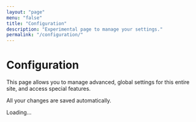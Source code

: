 ```yaml
---
layout: "page"
menu: "false"
title: "Configuration"
description: "Experimental page to manage your settings."
permalink: "/configuration/"
---
```


# Configuration

This page allows you to manage advanced, global settings for this entire site, and access special features.

All your changes are saved automatically.

<!-- TODO:
* Toggle reproduction history
* Specify preferred emulators (backends, cores)
* Force override emulators
* Toggle automatic web/social embeds
* Try to load games marked unavailable
-->

<div id="ConfigurationCustomizer"><p>Loading...</p><script src="{{ site.baseurl }}/assets/js/idb-backup-and-restore.js"></script></div>
